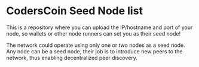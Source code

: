 # CodersCoin Seed Node list
This is a repository where you can upload the IP/hostname and port of your node, so wallets or other node runners can set you as their seed node!

The network could operate using only one or two nodes as a seed node. Any node can be a seed node, their job is to introduce new peers to the network, thus enabling decentralized peer discovery.
